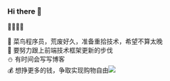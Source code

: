 ### Hi there 👋

<!--
**xyyWork2018/xyyWork2018** is a ✨ _special_ ✨ repository because its `README.md` (this file) appears on your GitHub profile.

Here are some ideas to get you started:

- 🔭 I’m currently working on ...
- 🌱 I’m currently learning ...
- 👯 I’m looking to collaborate on ...
- 🤔 I’m looking for help with ...
- 💬 Ask me about ...
- 📫 How to reach me: ...
- 😄 Pronouns: ...
- ⚡ Fun fact: ...
-->

💜💙💚💗   

🐤 菜鸟程序员，荒废好久，准备重拾技术，希望不算太晚  
🐸 要努力跟上前端技术框架更新的步伐  
⛄ 有时间会写写博客  
💰 想挣更多的钱，争取实现购物自由<img src="https://github-readme-stats.vercel.app/api?username=xyyWork2018&show_icons=true">


